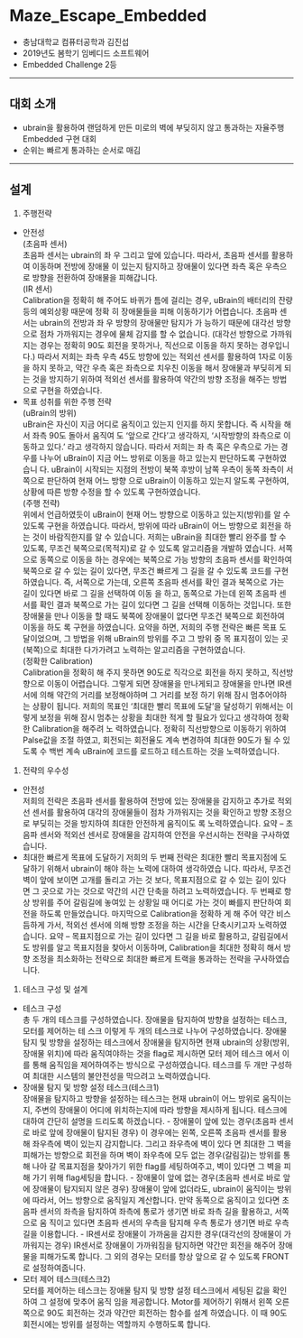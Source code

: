 # Maze_Escape_Embedded
- 충남대학교 컴퓨터공학과 김진섭
- 2019년도 봄학기 임베디드 소프트웨어
- Embedded Challenge 2등
---------------------------------------------------------------------  
## 대회 소개
- ubrain을 활용하여 랜덤하게 만든 미로의 벽에 부딪히지 않고 통과하는 자율주행 Embedded 구현 대회
- 순위는 빠르게 통과하는 순서로 매김

----------------------------------------------------------------------
## 설계
1. 주행전략  
- 안전성  
(초음파 센서)     
초음파 센서는 ubrain의 좌 우 그리고 앞에 있습니다. 따라서, 초음파 센서를 활용하여 이동하며 전방에 장애물 이 있는지 탐지하고 장애물이 있다면 좌측 혹은 우측으로 방향을 전환하여 장애물을 피해갑니다.     
(IR 센서)  
Calibration을 정확히 해 주어도 바퀴가 틈에 걸리는 경우, uBrain의 배터리의 잔량 등의 예외상황 때문에 정확 히 장애물들을 피해 이동하기가 어렵습니다. 초음파 센서는 ubrain의 전방과 좌 우 방향의 장애물만 탐지가 가 능하기 때문에 대각선 방향으로 점차 가까워지는 경우에 물체 감지를 할 수 없습니다. (대각선 방향으로 가까워 지는 경우는 정확히 90도 회전을 못하거나, 직선으로 이동을 하지 못하는 경우입니다.) 따라서 저희는 좌측 우측 45도 방향에 있는 적외선 센서를 활용하여 1자로 이동을 하지 못하고, 약간 우측 혹은 좌측으로 치우친 이동을 해서 장애물과 부딪히게 되는 것을 방지하기 위하여 적외선 센서를 활용하여 약간의 방향 조정을 해주는 방법으로 구현을 하였습니다.  
- 목표 성취를 위한 주행 전략   
(uBrain의 방위)   
uBrain은 자신이 지금 어디로 움직이고 있는지 인지를 하지 못합니다. 즉 시작을 해서 좌측 90도 돌아서 움직여 도 ‘앞으로 간다’고 생각하지, ‘시작방향의 좌측으로 이동하고 있다.’ 라고 생각하지 않습니다. 따라서 저희는 좌 측 혹은 우측으로 가는 경우를 나누어 uBrain이 지금 어느 방위로 이동을 하고 있는지 판단하도록 구현하였습니 다. uBrain이 시작되는 지점의 전방이 북쪽 후방이 남쪽 우측이 동쪽 좌측이 서쪽으로 판단하여 현재 어느 방향 으로 uBrain이 이동하고 있는지 알도록 구현하여, 상황에 따른 방향 수정을 할 수 있도록 구현하였습니다.  
(주행 전략)  
위에서 언급하였듯이 uBrain이 현재 어느 방향으로 이동하고 있는지(방위)를 알 수 있도록 구현을 하였습니다. 따라서, 방위에 따라 uBrain이 어느 방향으로 회전을 하는 것이 바람직한지를 알 수 있습니다. 저희는 uBrain을 최대한 빨리 완주를 할 수 있도록, 무조건 북쪽으로(목적지)로 갈 수 있도록 알고리즘을 개발하 였습니다. 서쪽으로 동쪽으로 이동을 하는 경우에는 북쪽으로 가능 방향의 초음파 센서를 확인하여 북쪽으로 갈 수 있는 길이 있다면, 무조건 빠르게 그 길을 갈 수 있도록 코드를 구현하였습니다. 즉, 서쪽으로 가는데, 오른쪽 초음파 센서를 확인 결과 북쪽으로 가는 길이 있다면 바로 그 길을 선택하여 이동 을 하고, 동쪽으로 가는데 왼쪽 초음파 센서를 확인 결과 북쪽으로 가는 길이 있다면 그 길을 선택해 이동하는 것입니다. 또한 장애물을 만나 이동을 할 때도 북쪽에 장애물이 없다면 무조건 북쪽으로 회전하여 이동을 하도 록 구현을 하였습니다. 요약을 하면, 저희의 주행 전략은 빠른 목표 도달이었으며, 그 방법을 위해 uBrain의 방위를 주고 그 방위 중 목 표지점이 있는 곳(북쪽)으로 최대한 다가가려고 노력하는 알고리즘을 구현하였습니다.  
(정확한 Calibration)   
Calibration을 정확히 해 주지 못하면 90도로 직각으로 회전을 하지 못하고, 직선방향으로 이동이 어렵습니다. 그렇게 되면 장애물을 만나게되고 장애물을 만나면 IR센서에 의해 약간의 거리를 보정해야하며 그 거리를 보정 하기 위해 잠시 멈추어야하는 상황이 됩니다. 저희의 목표인 ‘최대한 빨리 목표에 도달’을 달성하기 위해서는 이 렇게 보정을 위해 잠시 멈추는 상황을 최대한 적게 할 필요가 있다고 생각하여 정확한 Calibration을 해주려 노 력하였습니다. 정확히 직선방향으로 이동하기 위하여 Palse값을 조절 하였고, 회전되는 회전율도 계속 변경하여 최대한 90도가 될 수 있도록 수 백번 계속 uBrain에 코드를 로드하고 테스트하는 것을 노력하였습니다.  
1. 전략의 우수성  
- 안전성   
저희의 전략은 초음파 센서를 활용하여 전방에 있는 장애물을 감지하고 추가로 적외선 센서를 활용하여 대각의 장애물들이 점차 가까워지는 것을 확인하고 방향 조정으로 부딪히는 것을 방지하여 최대한 안전하게 움직이도 록 노력하였습니다. 요약 – 초음파 센서와 적외선 센서로 장애물을 감지하여 안전을 우선시하는 전략을 구사하였습니다.  
- 최대한 빠르게 목표에 도달하기
저희의 두 번째 전략은 최대한 빨리 목표지점에 도달하기 위해서 ubrain이 해야 하는 노력에 대하여 생각하였습 니다. 따라서, 무조건 벽이 앞에 보이면 고개를 돌리고 가는 것 보다, 목표지점으로 갈 수 있는 길이 있다면 그 곳으로 가는 것으로 약간의 시간 단축을 하려고 노력하였습니다. 두 번째로 항상 방위를 주어 갈림길에 놓여있 는 상황일 때 어디로 가는 것이 빠를지 판단하여 회전을 하도록 만들었습니다. 마지막으로 Calibration을 정확하 게 해 주어 약간 비스듬하게 가서, 적외선 센서에 의해 방향 조정을 하는 시간을 단축시키고자 노력하였습니다. 요약 – 목표지점으로 가는 길이 있다면 그 길을 바로 활용하고, 갈림길에서도 방위를 알고 목표지점을 찾아서 이동하며, Calibration을 최대한 정확히 해서 방향 조정을 최소화하는 전략으로 최대한 빠르게 트랙을 통과하는 전략을 구사하였습니다.  
1. 테스크 구성 및 설계 
- 테스크 구성   
총 두 개의 테스크를 구성하였습니다. 장애물을 탐지하여 방향을 설정하는 테스크, 모터를 제어하는 테 스크 이렇게 두 개의 테스크로 나누어 구성하였습니다. 장애물 탐지 및 방향을 설정하는 테스크에서 장애물을 탐지하면 현재 ubrain의 상황(방위, 장애물 위치)에 따라 움직여야하는 것을 flag로 제시하면 모터 제어 테스크 에서 이를 통해 움직임을 제어하여주는 방식으로 구성하였습니다. 테스크를 두 개만 구성하여 최대한 시스템의 불안전성을 막으려고 노력하였습니다.  
- 장애물 탐지 및 방향 설정 테스크(테스크1)  
장애물을 탐지하고 방향을 설정하는 테스크는 현재 ubrain이 어느 방위로 움직이는지, 주변의 장애물이 어디에 위치하는지에 따라 방향을 제시하게 됩니다. 테스크에 대하여 간단히 설명을 드리도록 하겠습니다. - 장애물이 앞에 있는 경우(초음파 센서로 바로 앞에 장애물이 탐지된 경우) 이 경우에는 왼쪽, 오른쪽 초음파 센서를 활용해 좌우측에 벽이 있는지 감지합니다. 그리고 좌우측에 벽이 있다 면 최대한 그 벽을 피해가는 방향으로 회전을 하며 벽이 좌우측에 모두 없는 경우(갈림길)는 방위를 통해 나아 갈 목표지점을 찾아가기 위한 flag를 세팅하여주고, 벽이 있다면 그 벽을 피해 가기 위해 flag세팅을 합니다. - 장애물이 앞에 없는 경우(초음파 센서로 바로 앞에 장애물이 탐지되지 않은 경우) 장애물이 앞에 없더라도, ubrain이 움직이는 방위에 따라서, 어느 방향으로 움직일지 계산합니다. 만약 동쪽으로 움직이고 있다면 초음파 센서의 좌측을 탐지하여 좌측에 통로가 생기면 바로 좌측 길을 활용하고, 서쪽으로 움 직이고 있다면 초음파 센서의 우측을 탐지해 우측 통로가 생기면 바로 우측길을 이용합니다. - IR센서로 장애물이 가까움을 감지한 경우(대각선의 장애물이 가까워지는 경우) IR센서로 장애물이 가까워짐을 탐지하면 약간만 회전을 해주어 장애물을 피해가도록 합니다. 그 외의 경우는 모터를 항상 앞으로 갈 수 있도록 FRONT로 설정하여줍니다.   
- 모터 제어 테스크(테스크2)   
모터를 제어하는 테스크는 장애물 탐지 및 방향 설정 테스크에서 세팅된 값을 확인하여 그 설정에 맞추어 움직 임을 제공합니다. Motor를 제어하기 위해서 왼쪽 오른쪽으로 90도 회전하는 것과 약간만 회전하는 함수를 설계 하였습니다. 이 때 90도 회전시에는 방위를 설정하는 역할까지 수행하도록 합니다.   
 
